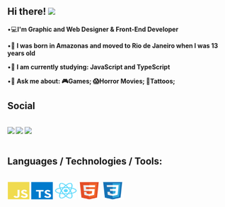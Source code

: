 <h2>
  Hi there! <img src="https://raw.githubusercontent.com/kaueMarques/kaueMarques/master/hi.gif" width="30px">
</h2>

<p>
  •💻<b>I'm Graphic and Web Designer & Front-End Developer </b> 
</p> 

<p>
  •📌 <b>I was born in Amazonas and moved to Rio de Janeiro when I was 13 years old</b> 
</p>

<p>
  •🌱 <b>I am currently studying:  JavaScript and TypeScript</b>
</p>

<p>
  •💬 <b>Ask me about: 🎮Games; 😱Horror Movies; 🖤Tattoos;
</p>

###

<div> 
  <h2> Social </h2>
  <br>
    <a href="https://www.instagram.com/erikabeaf/" target="_blank"><img src="https://img.shields.io/badge/-Instagram-%23E4405F?style=for-the-badge&logo=instagram&logoColor=white" target="_blank"></a> 
    <a href="https://www.linkedin.com/in/erikabeatrizf/" target="_blank"><img src="https://img.shields.io/badge/-LinkedIn-%230077B5?style=for-the-badge&logo=linkedin&logoColor=white" target="_blank"></a>
    <a href = "mailto:cerikabeatriz.bea@gmail.com"><img src="https://img.shields.io/badge/-Gmail-%23333?style=for-the-badge&logo=gmail&logoColor=white" target="_blank"></a>

</div>


<div style="display: inline_block"><br>
  <h2> Languages / Technologies / Tools: </h2> 
  <br>
  <img align="center" alt="Js" height="40" width="50" src="https://raw.githubusercontent.com/devicons/devicon/master/icons/javascript/javascript-plain.svg">
  <img align="center" alt="Ts" height="40" width="50" src="https://raw.githubusercontent.com/devicons/devicon/master/icons/typescript/typescript-plain.svg">
  <img align="center" alt="React" height="40" width="50" src="https://raw.githubusercontent.com/devicons/devicon/master/icons/react/react-original.svg">
  <img align="center" alt="HTML" height="40" width="50" src="https://raw.githubusercontent.com/devicons/devicon/master/icons/html5/html5-original.svg">
  <img align="center" alt="CSS" height="40" width="50" src="https://raw.githubusercontent.com/devicons/devicon/master/icons/css3/css3-original.svg">
</div>


